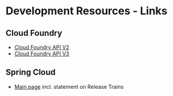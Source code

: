 # Development Resources - Links


## Cloud Foundry

* [Cloud Foundry API V2](https://apidocs.cloudfoundry.org)
* [Cloud Foundry API V3](http://v3-apidocs.cloudfoundry.org)

## Spring Cloud

* [Main page](https://spring.io/projects/spring-cloud) incl. statement on Release Trains
